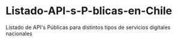 # Listado-API-s-P-blicas-en-Chile
Listado de API's Públicas para distintos tipos de servicios digitales nacionales
